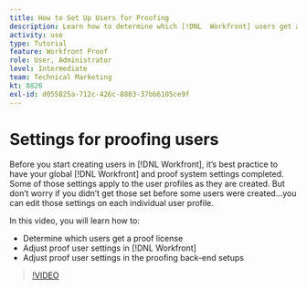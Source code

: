 ```yaml
---
title: How to Set Up Users for Proofing
description: Learn how to determine which [!DNL  Workfront] users get a proofing license, then adjust user settings in both [!DNL Workfront] and the back-end settings.
activity: use
type: Tutorial
feature: Workfront Proof
role: User, Administrator
level: Intermediate
team: Technical Marketing
kt: 8826
exl-id: d055825a-712c-426c-8803-37bb6105ce9f
---
```

# Settings for proofing users

Before you start creating users in [!DNL  Workfront], it’s best practice to have your global [!DNL Workfront] and proof system settings completed. Some of those settings apply to the user profiles as they are created. But don’t worry if you didn’t get those set before some users were created...you can edit those settings on each individual user profile.


In this video, you will learn how to:

* Determine which users get a proof license
* Adjust proof user settings in [!DNL  Workfront]
* Adjust proof user settings in the proofing back-end setups

>[!VIDEO](https://video.tv.adobe.com/v/335126/?quality=12)

<!--
Lean More URLs
-->
